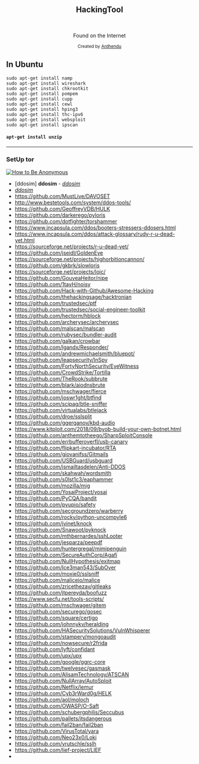 <h2 align="center">HackingTool</h2>

<br>

<p align="center">
Found on the Internet 
</p>

<div align="center">
  <sub>Created by
    <a href="https://twitter.com/ardhendu101">Ardhendu</a>
    </div>


## In Ubuntu

```
sudo apt-get install namp
sudo apt-get install wireshark
sudo apt-get install chkrootkit
sudo apt-get install pompem
sudo apt-get install cupp
sudo apt-get install cewl
sudo apt-get install hping3
sudo apt-get install thc-ipv6 
sudo apt-get install websploit
sudo apt-get install ipscan 
```
#### <code>apt-get install unzip</code>
****
### SetUp tor
[![How to Be Anonymous](http://i3.ytimg.com/vi/r3K6ClMNPdk/maxresdefault.jpg)](https://www.youtube.com/watch?v=r3K6ClMNPdk)


* [ddosim] **ddosim** -  <a href="https://sourceforge.net/projects/ddosim/"> *ddosim* </a> <br>
* <a href="https://sourceforge.net/projects/ddosim/"> *ddosim* </a> <br>
* https://github.com/MustLive/DAVOSET <br>
* http://www.bestetools.com/system/ddos-tools/ <br>
* https://github.com/GeoffreyVDB/HULK <br>
* https://github.com/darkerego/pyloris <br>
* https://github.com/dotfighter/torshammer <br>
*  https://www.incapsula.com/ddos/booters-stressers-ddosers.html <br>
*  https://www.incapsula.com/ddos/attack-glossary/rudy-r-u-dead-yet.html
*  https://sourceforge.net/projects/r-u-dead-yet/ <br>
*  https://github.com/jseidl/GoldenEye <br>
*  https://sourceforge.net/projects/highorbitioncannon/ <br>
*  https://github.com/gkbrk/slowloris <br>
*  https://sourceforge.net/projects/loic/ <br>
*  https://github.com/GouveaHeitor/nipe <br>
*  https://github.com/1tayH/noisy <br>
*  https://github.com/Hack-with-Github/Awesome-Hacking <br>
*  https://github.com/thehackingsage/hacktronian <br>
*  https://github.com/trustedsec/ptf <br>
*  https://github.com/trustedsec/social-engineer-toolkit <br>
*  https://github.com/hectorm/hblock <br>
*  https://github.com/archerysec/archerysec <br>
*  https://github.com/malscan/malscan <br>
*  https://github.com/rubysec/bundler-audit <br>
*  https://github.com/galkan/crowbar <br>
*  https://github.com/lgandx/Responder/ <br>
*  https://github.com/andrewmichaelsmith/bluepot/ <br>
*  https://github.com/leapsecurity/InSpy <br>
*  https://github.com/FortyNorthSecurity/EyeWitness <br>
*  https://github.com/CrowdStrike/Tortilla <br>
*  https://github.com/TheRook/subbrute <br>
*  https://github.com/blark/aiodnsbrute <br>
*  https://github.com/mschwager/fierce <br>
*  https://github.com/joswr1ght/btfind <br>
*  https://github.com/scipag/btle-sniffer <br>
*  https://github.com/virtualabs/btlejack <br>
*  https://github.com/droe/sslsplit <br>
*  https://github.com/ggerganov/kbd-audio <br>
*  https://www.kitploit.com/2018/09/byob-build-your-own-botnet.html <br>
*  https://github.com/anthemtotheego/SharpSploitConsole <br>
*  https://github.com/errbufferoverfl/usb-canary <br>
*  https://github.com/flipkart-incubator/RTA <br>
*  https://github.com/giovanifss/Gitmails <br>
*  https://github.com/USBGuard/usbguard <br>
*  https://github.com/ismailtasdelen/Anti-DDOS <br>
*  https://github.com/skahwah/wordsmith <br>
*  https://github.com/s0lst1c3/eaphammer <br>
*  https://github.com/mozilla/mig <br>
*  https://github.com/YosaiProject/yosai <br>
*  https://github.com/PyCQA/bandit <br>
*  https://github.com/pyupio/safety <br>
*  https://github.com/secgroundzero/warberry <br>
*  https://github.com/rocky/python-uncompyle6 <br>
*  https://github.com/jvinet/knock <br>
*  https://github.com/Snawoot/pyknock <br>
*  https://github.com/mthbernardes/sshLooter <br>
*  https://github.com/jesparza/peepdf <br>
*  https://github.com/huntergregal/mimipenguin <br>
*  https://github.com/SecureAuthCorp/Agafi <br>
*  https://github.com/NullHypothesis/exitmap <br>
*  https://github.com/Ice3man543/SubOver <br>
*  https://github.com/moxie0/sslsniff <br>
*  https://github.com/maliceio/malice <br>
*  https://github.com/zricethezav/gitleaks <br>
*  https://github.com/jtpereyda/boofuzz <br>
*  https://www.secfu.net/tools-scripts/ <br>
*  https://github.com/mschwager/gitem <br>
*  https://github.com/securego/gosec <br>
*  https://github.com/square/certigo <br>
*  https://github.com/johnnykv/heralding <br>
*  https://github.com/HASecuritySolutions/VulnWhisperer <br>
*  https://github.com/stampery/mongoaudit <br>
*  https://github.com/nowsecure/r2frida <br>
*  https://github.com/lyft/confidant <br>
*  https://github.com/upx/upx <br>
*  https://github.com/google/ggrc-core <br>
*  https://github.com/twelvesec/gasmask <br>
*  https://github.com/AlisamTechnology/ATSCAN <br>
*  https://github.com/NullArray/AutoSploit <br>
*  https://github.com/Netflix/lemur <br>
*  https://github.com/Cyb3rWard0g/HELK <br>
*  https://github.com/aol/moloch <br>
*  https://github.com/OWASP/O-Saft <br>
*  https://github.com/schubergphilis/Seccubus <br>
*  https://github.com/pallets/itsdangerous <br>
*  https://github.com/fail2ban/fail2ban <br>
*  https://github.com/VirusTotal/yara <br>
*  https://github.com/Neo23x0/Loki <br>
*  https://github.com/yrutschle/sslh <br>
*  https://github.com/lief-project/LIEF <br> 
*  
